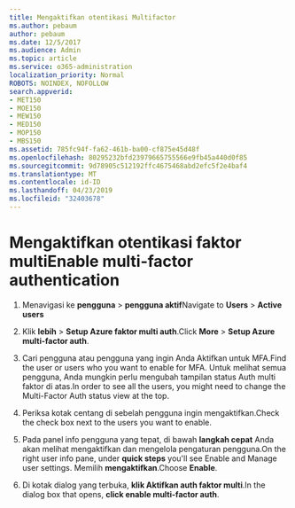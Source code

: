 ```yaml
---
title: Mengaktifkan otentikasi Multifactor
ms.author: pebaum
author: pebaum
ms.date: 12/5/2017
ms.audience: Admin
ms.topic: article
ms.service: o365-administration
localization_priority: Normal
ROBOTS: NOINDEX, NOFOLLOW
search.appverid:
- MET150
- MOE150
- MEW150
- MED150
- MOP150
- MBS150
ms.assetid: 785fc94f-fa62-461b-ba00-cf875e45d48f
ms.openlocfilehash: 80295232bfd23979665755566e9fb45a440d0f85
ms.sourcegitcommit: 9d78905c512192ffc4675468abd2efc5f2e4baf4
ms.translationtype: MT
ms.contentlocale: id-ID
ms.lasthandoff: 04/23/2019
ms.locfileid: "32403678"
---
```

# <a name="enable-multi-factor-authentication"></a><span data-ttu-id="1ae9d-102">Mengaktifkan otentikasi faktor multi</span><span class="sxs-lookup"><span data-stu-id="1ae9d-102">Enable multi-factor authentication</span></span>

1. <span data-ttu-id="1ae9d-103">Menavigasi ke **pengguna** \> **pengguna aktif**</span><span class="sxs-lookup"><span data-stu-id="1ae9d-103">Navigate to **Users** \> **Active users**</span></span>
    
2. <span data-ttu-id="1ae9d-104">Klik **lebih** \> **Setup Azure faktor multi auth**.</span><span class="sxs-lookup"><span data-stu-id="1ae9d-104">Click **More** \> **Setup Azure multi-factor auth**.</span></span> 
    
3. <span data-ttu-id="1ae9d-105">Cari pengguna atau pengguna yang ingin Anda Aktifkan untuk MFA.</span><span class="sxs-lookup"><span data-stu-id="1ae9d-105">Find the user or users who you want to enable for MFA.</span></span> <span data-ttu-id="1ae9d-106">Untuk melihat semua pengguna, Anda mungkin perlu mengubah tampilan status Auth multi faktor di atas.</span><span class="sxs-lookup"><span data-stu-id="1ae9d-106">In order to see all the users, you might need to change the Multi-Factor Auth status view at the top.</span></span>
    
4. <span data-ttu-id="1ae9d-107">Periksa kotak centang di sebelah pengguna ingin mengaktifkan.</span><span class="sxs-lookup"><span data-stu-id="1ae9d-107">Check the check box next to the users you want to enable.</span></span>
    
5.  <span data-ttu-id="1ae9d-108">Pada panel info pengguna yang tepat, di bawah **langkah cepat** Anda akan melihat mengaktifkan dan mengelola pengaturan pengguna.</span><span class="sxs-lookup"><span data-stu-id="1ae9d-108">On the right user info pane, under **quick steps** you'll see Enable and Manage user settings.</span></span> <span data-ttu-id="1ae9d-109">Memilih **mengaktifkan**.</span><span class="sxs-lookup"><span data-stu-id="1ae9d-109">Choose **Enable**.</span></span> 
    
6. <span data-ttu-id="1ae9d-110">Di kotak dialog yang terbuka, **klik Aktifkan auth faktor multi**.</span><span class="sxs-lookup"><span data-stu-id="1ae9d-110">In the dialog box that opens, **click enable multi-factor auth**.</span></span> 
    


